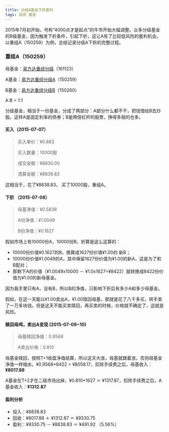```yaml
---
title: 分级A基金下折套利
tags: 投资 基金
--- 
```


2015年7月初开始，号称“4000点才是起点”的牛市开始大幅调整。众多分级基金的B级基金，因为触发下折条件，引起下折，这让A有了比较低风险的套利机会。以重组A（150259）为例，总结记录分级A下折的完整过程。

<!--more-->

### 重组A（150259）
母基金：[易方达重组分级](http://www.efunds.com.cn/html/fund/161123_fundinfo.htm)（161123）

A基金：[易方达重组分级A](http://www.efunds.com.cn/html/fund/150259_fundinfo.htm)（150259）

B基金：[易方达重组分级B](http://www.efunds.com.cn/html/fund/150260_fundinfo.htm)（150260）

A:B = 1:1

分级基金，相当于一份基金，分成了两部分：A部分什么都不干，把钱借给B去炒股。这样A是固定利率的债券；B是两倍杠杆的股票，挣得多赔的也多。

#### 买入（2015-07-07）
> 买入单价：¥0.883
> 
> 买入数量：10000股
> 
> 成交金额：¥8830.00
> 
> 清算金额：¥8838.83

这相当于，花了¥8838.83， 买了10000股，重组A。

#### 下折 （2015-07-08）
> 母基净值：¥0.5838
> 
> A份净值：¥1.0049
> 
> B份净值：¥0.1627

假如市场上有10000份A，10000份B，折算是这么这算的：

* 10000份价值¥0.1627的B，换算成1627份价值¥1.00的 新B；
* 10000份价值¥1.0049的A，其中保留1627份价值为¥1.00的新A，这是为了和B配对；
* 那剩下A的价值（¥1.0049x10000 － ¥1.0x1627=¥8422）就转换成8422份价值为¥1.00的新母基金。

因为我手里只有A，没有B，所以B的净值，只影响下折后有多少A和多少母基金。

假如，在这一天能以¥1.00卖出A，¥1.00赎回母基，那就是花了八千多买，转手卖了一万多块钱。但是这天不能买卖赎回，再买卖的时候，价格就不确定了，这就是风险。

#### 赎回母鸡，卖出A变现 (2015-07-09~10)
> 母基赎回净值：0.9568
> 
> A卖出价格：0.810

母基金赎回，按照T+1收盘净值结算，所以这天大涨，母基就跟着涨，否则母基金净值一样缩水。¥0.9568*8422 = ¥8058.17，扣除手续费之后，母基收入：**¥8017.88**

A基金在T+2才在二级市场出掉，¥0.810*1627 ＝ ¥1317.87，扣除手续费之后，A基金收入：**¥1312.87**

#### 盈利分析
* 投入：¥8838.83
* 回收：¥8017.88 ＋ ¥1312.87 ＝ ¥9330.75
* 盈利：¥9330.75 － ¥8838.83 ＝ ¥491.92 （5.56%）